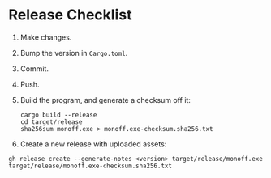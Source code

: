 # Release Checklist

1. Make changes.
2. Bump the version in `Cargo.toml`.
3. Commit.
4. Push.
5. Build the program, and generate a checksum off it:

   ```shell
   cargo build --release
   cd target/release
   sha256sum monoff.exe > monoff.exe-checksum.sha256.txt
   ```

6. Create a new release with uploaded assets:

  ```shell
  gh release create --generate-notes <version> target/release/monoff.exe target/release/monoff.exe-checksum.sha256.txt
  ```
